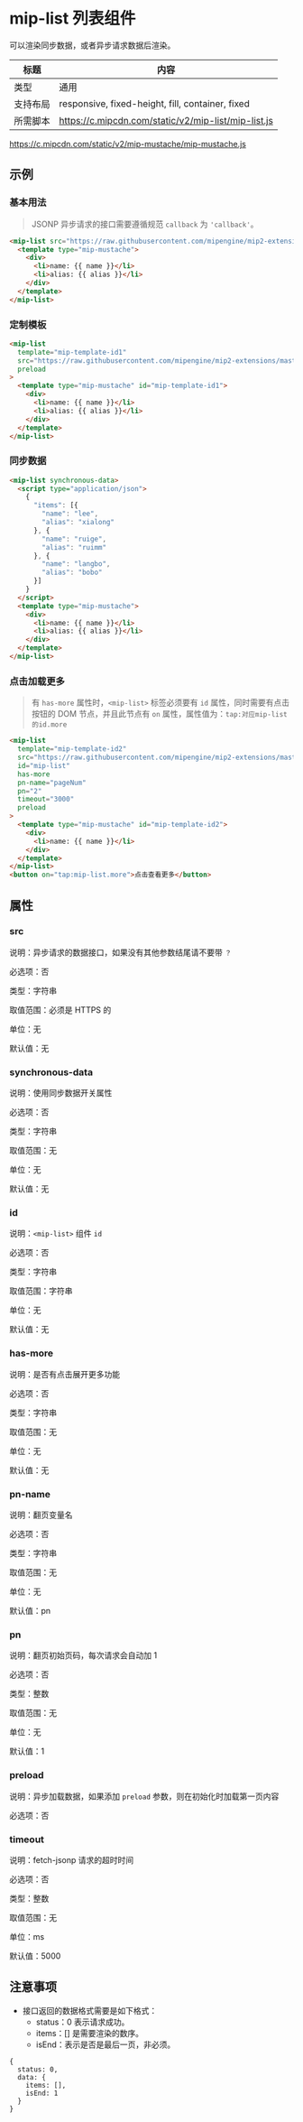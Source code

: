 # mip-list 列表组件

可以渲染同步数据，或者异步请求数据后渲染。

标题|内容
----|----
类型|通用
支持布局|responsive, fixed-height, fill, container, fixed
所需脚本|<https://c.mipcdn.com/static/v2/mip-list/mip-list.js></br>
<https://c.mipcdn.com/static/v2/mip-mustache/mip-mustache.js>

## 示例

### 基本用法

> JSONP 异步请求的接口需要遵循规范 `callback` 为 `'callback'`。

```html
<mip-list src="https://raw.githubusercontent.com/mipengine/mip2-extensions/master/components/mip-list/example/data.js" preload>
  <template type="mip-mustache">
    <div>
      <li>name: {{ name }}</li>
      <li>alias: {{ alias }}</li>
    </div>
  </template>
</mip-list>
```

### 定制模板

```html
<mip-list
  template="mip-template-id1"
  src="https://raw.githubusercontent.com/mipengine/mip2-extensions/master/components/mip-list/example/data.js"
  preload
>
  <template type="mip-mustache" id="mip-template-id1">
    <div>
      <li>name: {{ name }}</li>
      <li>alias: {{ alias }}</li>
    </div>
  </template>
</mip-list>
```

### 同步数据

```html
<mip-list synchronous-data>
  <script type="application/json">
    {
      "items": [{
        "name": "lee",
        "alias": "xialong"
      }, {
        "name": "ruige",
        "alias": "ruimm"
      }, {
        "name": "langbo",
        "alias": "bobo"
      }]
    }
  </script>
  <template type="mip-mustache">
    <div>
      <li>name: {{ name }}</li>
      <li>alias: {{ alias }}</li>
    </div>
  </template>
</mip-list>
```

### 点击加载更多

> 有 `has-more` 属性时，`<mip-list>` 标签必须要有 `id` 属性，同时需要有点击按钮的 DOM 节点，并且此节点有 `on` 属性，属性值为：`tap:对应mip-list的id.more`

```html
<mip-list
  template="mip-template-id2"
  src="https://raw.githubusercontent.com/mipengine/mip2-extensions/master/components/mip-list/example/data-has-more.js"
  id="mip-list"
  has-more
  pn-name="pageNum"
  pn="2"
  timeout="3000"
  preload
>
  <template type="mip-mustache" id="mip-template-id2">
    <div>
      <li>name: {{ name }}</li>
    </div>
  </template>
</mip-list>
<button on="tap:mip-list.more">点击查看更多</button>
```

## 属性

### src

说明：异步请求的数据接口，如果没有其他参数结尾请不要带 `？`

必选项：否

类型：字符串

取值范围：必须是 HTTPS 的

单位：无

默认值：无

### synchronous-data

说明：使用同步数据开关属性

必选项：否

类型：字符串

取值范围：无

单位：无

默认值：无

### id

说明：`<mip-list>` 组件 `id`

必选项：否

类型：字符串

取值范围：字符串

单位：无

默认值：无

### has-more

说明：是否有点击展开更多功能

必选项：否

类型：字符串

取值范围：无

单位：无

默认值：无

### pn-name

说明：翻页变量名

必选项：否

类型：字符串

取值范围：无

单位：无

默认值：pn

### pn

说明：翻页初始页码，每次请求会自动加 1

必选项：否

类型：整数

取值范围：无

单位：无

默认值：1

### preload

说明：异步加载数据，如果添加 `preload` 参数，则在初始化时加载第一页内容

必选项：否

### timeout

说明：fetch-jsonp 请求的超时时间

必选项：否

类型：整数

取值范围：无

单位：ms

默认值：5000

## 注意事项

- 接口返回的数据格式需要是如下格式：
    - status：0 表示请求成功。
    - items：[] 是需要渲染的数序。
    - isEnd：表示是否是最后一页，非必须。

```
{
  status: 0,
  data: {
    items: [],
    isEnd: 1
  }
}
```
